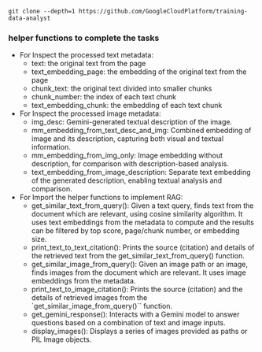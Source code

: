```
git clone --depth=1 https://github.com/GoogleCloudPlatform/training-data-analyst
```
###  helper functions to complete the tasks
- For Inspect the processed text metadata:
  - text: the original text from the page
  - text_embedding_page: the embedding of the original text from the page
  - chunk_text: the original text divided into smaller chunks
  - chunk_number: the index of each text chunk
  - text_embedding_chunk: the embedding of each text chunk
- For Inspect the processed image metadata:
  - img_desc: Gemini-generated textual description of the image.
  - mm_embedding_from_text_desc_and_img: Combined embedding of image and its description, capturing both visual and textual information.
  - mm_embedding_from_img_only: Image embedding without description, for comparison with description-based analysis.
  - text_embedding_from_image_description: Separate text embedding of the generated description, enabling textual analysis and comparison.
- For Import the helper functions to implement RAG:
  - get_similar_text_from_query(): Given a text query, finds text from the document which are relevant, using cosine similarity algorithm. It uses text embeddings from the metadata to compute and the results can be filtered by top score, page/chunk number, or embedding size.
  - print_text_to_text_citation(): Prints the source (citation) and details of the retrieved text from the get_similar_text_from_query() function.
  - get_similar_image_from_query(): Given an image path or an image, finds images from the document which are relevant. It uses image embeddings from the metadata.
  - print_text_to_image_citation(): Prints the source (citation) and the details of retrieved images from the `get_similar_image_from_query()`` function.
  - get_gemini_response(): Interacts with a Gemini model to answer questions based on a combination of text and image inputs.
  - display_images(): Displays a series of images provided as paths or PIL Image objects.
